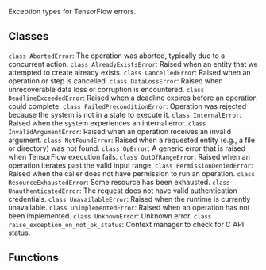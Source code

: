 Exception types for TensorFlow errors.
## Classes
`class AbortedError`: The operation was aborted, typically due to a concurrent action.
`class AlreadyExistsError`: Raised when an entity that we attempted to create already exists.
`class CancelledError`: Raised when an operation or step is cancelled.
`class DataLossError`: Raised when unrecoverable data loss or corruption is encountered.
`class DeadlineExceededError`: Raised when a deadline expires before an operation could complete.
`class FailedPreconditionError`: Operation was rejected because the system is not in a state to execute it.
`class InternalError`: Raised when the system experiences an internal error.
`class InvalidArgumentError`: Raised when an operation receives an invalid argument.
`class NotFoundError`: Raised when a requested entity (e.g., a file or directory) was not found.
`class OpError`: A generic error that is raised when TensorFlow execution fails.
`class OutOfRangeError`: Raised when an operation iterates past the valid input range.
`class PermissionDeniedError`: Raised when the caller does not have permission to run an operation.
`class ResourceExhaustedError`: Some resource has been exhausted.
`class UnauthenticatedError`: The request does not have valid authentication credentials.
`class UnavailableError`: Raised when the runtime is currently unavailable.
`class UnimplementedError`: Raised when an operation has not been implemented.
`class UnknownError`: Unknown error.
`class raise_exception_on_not_ok_status`: Context manager to check for C API status.
## Functions
